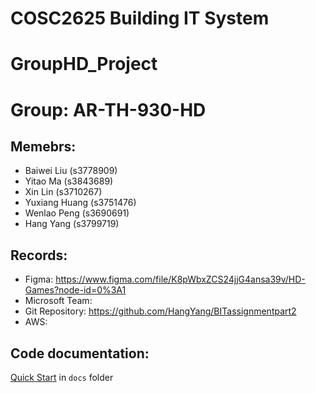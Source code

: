 # COSC2625 Building IT System 

# GroupHD_Project

# Group: AR-TH-930-HD

## Memebrs: 
* Baiwei Liu (s3778909)
* Yitao Ma (s3843689)
* Xin Lin (s3710267)
* Yuxiang Huang (s3751476)
* Wenlao Peng (s3690691)
* Hang Yang (s3799719)

## Records:
* Figma: https://www.figma.com/file/K8pWbxZCS24jjG4ansa39v/HD-Games?node-id=0%3A1
* Microsoft Team: 
* Git Repository: https://github.com/HangYang/BITassignmentpart2
* AWS: 

## Code documentation:
[Quick Start](/docs) in `docs` folder
